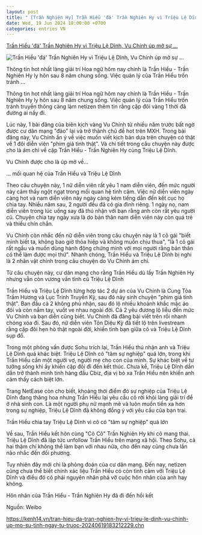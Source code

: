 ```yaml
---
layout: post
title: " [Trần Nghiên Hy] Trần Hiểu 'đá' Trần Nghiên Hy vì Triệu Lệ Dĩnh, Vu Chính úp mở sự ..."
date: Wed, 19 Jun 2024 18:00:00 +0700
categories: entries VN
---
```

[Trần Hiểu 'đá' Trần Nghiên Hy vì Triệu Lệ Dĩnh, Vu Chính úp mở sự ...](https://kenh14.vn/tran-hieu-da-tran-nghien-hy-vi-trieu-le-dinh-vu-chinh-up-mo-su-tinh-ngay-tu-truoc-20240619183212229.chn)

![Trần Hiểu 'đá' Trần Nghiên Hy vì Triệu Lệ Dĩnh, Vu Chính úp mở sự ...](https://kenh14cdn.com/zoom/600_315/203336854389633024/2024/6/19/photo1718801421250-17188014216051135995224.jpg)

Thông tin hot nhất làng giải trí Hoa ngữ hôm nay chính là Trần Hiểu - Trần Nghiên Hy ly hôn sau 8 năm chung sống. Việc quản lý của Trần Hiểu trốn tránh ...

Thông tin hot nhất làng giải trí Hoa ngữ hôm nay chính là Trần Hiểu - Trần Nghiên Hy ly hôn sau 8 năm chung sống. Việc quản lý của Trần Hiểu trốn tránh truyền thông càng làm netizen thêm tin rằng cặp đôi vàng 1 thời đã đường ai nấy đi.

Lúc này, 1 bài đăng của biên kịch vàng Vu Chính từ nhiều năm trước bất ngờ được cư dân mạng "đào" lại và trở thành chủ đề hot trên MXH. Trong bài đăng này, Vu Chính ẩn ý về việc muốn viết kịch bản dựa trên chuyện có thật về 1 đôi diễn viên "phim giả tình thật". Và chi tiết trong câu chuyện này được cho là ám chỉ về cặp Trần Hiểu - Trần Nghiên Hy cùng Triệu Lệ Dĩnh.

Vu Chính được cho là úp mở về...

... mối quan hệ của Trần Hiểu và Triệu Lệ Dĩnh

Theo câu chuyện này, 1 nữ diễn viên rất yêu 1 nam diễn viên, đến mức người này cảm thấy ngột ngạt trong mối quan hệ tình cảm. Việc nữ diễn viên ngày càng hot và nam diễn viên này ngày càng kém tiếng dẫn đến kết cục họ chia tay. Nhiều năm sau, 2 người đều đã có gia đình riêng. 1 ngày nọ, nam diễn viên trong lúc uống say đã thú nhận với bạn rằng anh còn rất yêu người cũ. Chuyện chia tay ngày xưa là do bản thân nam diễn viên này còn quá trẻ và thiếu chín chắn.

Vu Chính còn nhắc đến nữ diễn viên trong câu chuyện này là 1 cô gái "biết mình biết ta, không bao giờ thỏa hiệp và không muốn chịu thua", "là 1 cô gái rất ngầu và muốn dùng hành động chứng minh với mọi người rằng bản thân có thể làm được mọi thứ". Nhanh chóng, Trần Hiểu và Triệu Lệ Dĩnh bị nghi là 2 nhân vật chính trong câu chuyện do Vu Chính ám chỉ.

Từ câu chuyện này, cư dân mạng cho rằng Trần Hiểu dù lấy Trần Nghiên Hy nhưng vẫn còn vương vấn tình cũ Triệu Lệ Dĩnh

Trần Hiểu và Triệu Lệ Dĩnh từng hợp tác 2 dự án của Vu Chính là Cung Tỏa Trầm Hương và Lục Trinh Truyền Kỳ, sau đó nảy sinh chuyện "phim giả tình thật". Ban đầu cả 2 không phủ nhận, sau đó lộ nhiều khoảnh khắc mặc áo đôi và còn nắm tay, vuốt ve nhau ngoài đời. Cả 2 yêu đương lộ liễu đến mức Vu Chính và bạn diễn cũng biết. Vu Chính đã đăng bài viết trên rồi nhanh chóng xóa đi. Sau đó, nữ diễn viên Tôn Diệu Kỳ đã tiết lộ trên livestream rằng cặp đôi hẹn hò thật ngoài đời, khiến tình bạn giữa cô và Triệu Lệ Dĩnh sụp đổ.

Trong một phỏng vấn được Sohu trích lại, Trần Hiểu thú nhận anh và Triệu Lệ Dĩnh quá khác biệt. Triệu Lệ Dĩnh có "tâm sự nghiệp" quá lớn, trong khi Trần Hiểu cần một người vợ, người mẹ cho con của mình. Sự khác biệt về tư tưởng sống khi ấy khiến cặp đôi đi đến kết thúc. Chưa kể, Triệu Lệ Dĩnh dần dần trở thành minh tinh hàng đầu Cbiz, địa vị bỏ xa Trần Hiểu nên khiến anh cảm thấy cách biệt lớn.

Trang NetEase còn cho biết, khoảng thời điểm đó sự nghiệp của Triệu Lệ Dĩnh đang thăng hoa nhưng Trần Hiểu lại yêu cầu cô rời khỏi làng giải trí để ở nhà sinh con. Là một người phụ nữ mạnh mẽ và luôn muốn tiến xa hơn trong sự nghiệp, Triệu Lệ Dĩnh đã không đồng ý với yêu cầu của bạn trai.



Trần Hiểu chia tay Triệu Lệ Dĩnh vì cô có "tâm sự nghiệp" quá lớn

Về sau, Trần Hiểu kết hôn cùng "Cô Cô" Trần Nghiên Hy khi cô mang thai. Triệu Lệ Dĩnh đã lập tức unfollow Trần Hiểu trên mạng xã hội. Theo Sohu, cả hai thậm chí không thể làm bạn với nhau nữa, cho đến nay cũng chưa lần nào nhắc đến đối phương.



Tuy nhiên đây mới chỉ là phỏng đoán của cư dân mạng. Đến nay, netizen cũng chưa thể biết chính xác liệu Trần Hiểu có còn tình cảm với Triệu Lệ Dĩnh và điều đó có phải nguyên nhân phá vỡ cuộc hôn nhân của anh hay không.

Hôn nhân của Trần Hiểu - Trần Nghiên Hy đã đi đến hồi kết

Nguồn: Weibo

https://kenh14.vn/tran-hieu-da-tran-nghien-hy-vi-trieu-le-dinh-vu-chinh-up-mo-su-tinh-ngay-tu-truoc-20240619183212229.chn

